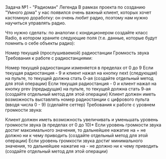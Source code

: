 Задача №1 - "Радиоман"
Легенда
В рамках проекта по созданию "Умного дома" у нас появился очень важный клиент, которых хочет кастомную доработку: он очень любит радио, поэтому нам нужно научиться управлять радио.

Что нужно сделать: по аналогии с кондиционером создайте класс Radio, в котором храните следующие поля (т.е. данные, которые будут помнить о себе объекты радио):

Номер текущей (прослушиваемой) радиостанции
Громкость звука
Требования к работе с радиостанциями:

Номер текущей радиостанции изменяется в пределах от 0 до 9
Если текущая радиостанция - 9 и клиент нажал на кнопку next (следующая) на пульте, то текущей должна стать 0-ая (создайте отдельный метод для этой операции)
Если текущая радиостанция - 0 и клиент нажал на кнопку prev (предыдущая) на пульте, то текущей должна стать 9-ая (создайте отдельный метод для этой операции)
Клиент должен иметь возможность выставлять номер радиостанции с цифрового пульта (вводя числа 0 - 9) (сделайте сеттер)
Требования к работе с уровнем громкости звука:

Клиент должен иметь возможность увеличивать и уменьшать уровень громкости звука (в пределах от 0 до 10)*
Если уровень громкости звука достиг максимального значения, то дальнейшее нажатие на + не должно ни к чему приводить (создайте отдельный метод для этой операции)
Если уровень громкости звука достиг минимального значения, то дальнейшее нажатие на - не должно ни к чему приводить (создайте отдельный метод для этой операции)
